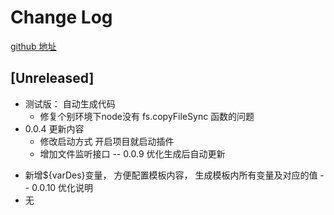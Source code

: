 # Change Log

 [github 地址](https://github.com/chengyoujie/egretautocodeeui) 

## [Unreleased]

- 测试版： 自动生成代码
    * 修复个别环境下node没有 fs.copyFileSync 函数的问题
- 0.0.4 更新内容
    * 修改启动方式 开启项目就启动插件
    * 增加文件监听接口
-- 0.0.9 优化生成后自动更新
*  新增${varDes}变量， 方便配置模板内容， 生成模板内所有变量及对应的值
-- 0.0.10 优化说明
*  无
